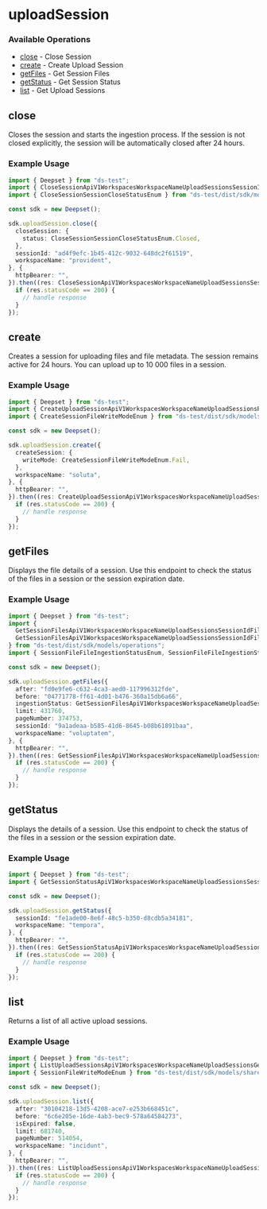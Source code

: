 # uploadSession

### Available Operations

* [close](#close) - Close Session
* [create](#create) - Create Upload Session
* [getFiles](#getfiles) - Get Session Files
* [getStatus](#getstatus) - Get Session Status
* [list](#list) - Get Upload Sessions

## close

Closes the session and starts the ingestion process.
If the session is not closed explicitly, the session will be automatically closed after 24 hours.

### Example Usage

```typescript
import { Deepset } from "ds-test";
import { CloseSessionApiV1WorkspacesWorkspaceNameUploadSessionsSessionIdPutResponse } from "ds-test/dist/sdk/models/operations";
import { CloseSessionSessionCloseStatusEnum } from "ds-test/dist/sdk/models/shared";

const sdk = new Deepset();

sdk.uploadSession.close({
  closeSession: {
    status: CloseSessionSessionCloseStatusEnum.Closed,
  },
  sessionId: "ad4f9efc-1b45-412c-9032-648dc2f61519",
  workspaceName: "provident",
}, {
  httpBearer: "",
}).then((res: CloseSessionApiV1WorkspacesWorkspaceNameUploadSessionsSessionIdPutResponse) => {
  if (res.statusCode == 200) {
    // handle response
  }
});
```

## create

Creates a session for uploading files and file metadata. The session remains active for 24 hours. You can upload up to 10 000 files in a session.

### Example Usage

```typescript
import { Deepset } from "ds-test";
import { CreateUploadSessionApiV1WorkspacesWorkspaceNameUploadSessionsPostResponse } from "ds-test/dist/sdk/models/operations";
import { CreateSessionFileWriteModeEnum } from "ds-test/dist/sdk/models/shared";

const sdk = new Deepset();

sdk.uploadSession.create({
  createSession: {
    writeMode: CreateSessionFileWriteModeEnum.Fail,
  },
  workspaceName: "soluta",
}, {
  httpBearer: "",
}).then((res: CreateUploadSessionApiV1WorkspacesWorkspaceNameUploadSessionsPostResponse) => {
  if (res.statusCode == 200) {
    // handle response
  }
});
```

## getFiles

Displays the file details of a session. Use this endpoint to check the status of the files in a session or the session expiration date.

### Example Usage

```typescript
import { Deepset } from "ds-test";
import {
  GetSessionFilesApiV1WorkspacesWorkspaceNameUploadSessionsSessionIdFilesGetIngestionStatusFileIngestionStatusEnum,
  GetSessionFilesApiV1WorkspacesWorkspaceNameUploadSessionsSessionIdFilesGetResponse,
} from "ds-test/dist/sdk/models/operations";
import { SessionFileFileIngestionStatusEnum, SessionFileFileIngestionStatusReasonEnum } from "ds-test/dist/sdk/models/shared";

const sdk = new Deepset();

sdk.uploadSession.getFiles({
  after: "fd0e9fe6-c632-4ca3-aed0-117996312fde",
  before: "04771778-ff61-4d01-b476-360a15db6a66",
  ingestionStatus: GetSessionFilesApiV1WorkspacesWorkspaceNameUploadSessionsSessionIdFilesGetIngestionStatusFileIngestionStatusEnum.Pending,
  limit: 431760,
  pageNumber: 374753,
  sessionId: "9a1adeaa-b585-41d6-8645-b08b61891baa",
  workspaceName: "voluptatem",
}, {
  httpBearer: "",
}).then((res: GetSessionFilesApiV1WorkspacesWorkspaceNameUploadSessionsSessionIdFilesGetResponse) => {
  if (res.statusCode == 200) {
    // handle response
  }
});
```

## getStatus

Displays the details of a session. Use this endpoint to check the status of the files in a session or the session expiration date.

### Example Usage

```typescript
import { Deepset } from "ds-test";
import { GetSessionStatusApiV1WorkspacesWorkspaceNameUploadSessionsSessionIdGetResponse } from "ds-test/dist/sdk/models/operations";

const sdk = new Deepset();

sdk.uploadSession.getStatus({
  sessionId: "fe1ade00-8e6f-48c5-b350-d8cdb5a34181",
  workspaceName: "tempora",
}, {
  httpBearer: "",
}).then((res: GetSessionStatusApiV1WorkspacesWorkspaceNameUploadSessionsSessionIdGetResponse) => {
  if (res.statusCode == 200) {
    // handle response
  }
});
```

## list

Returns a list of all active upload sessions.

### Example Usage

```typescript
import { Deepset } from "ds-test";
import { ListUploadSessionsApiV1WorkspacesWorkspaceNameUploadSessionsGetResponse } from "ds-test/dist/sdk/models/operations";
import { SessionFileWriteModeEnum } from "ds-test/dist/sdk/models/shared";

const sdk = new Deepset();

sdk.uploadSession.list({
  after: "30104218-13d5-4208-ace7-e253b668451c",
  before: "6c6e205e-16de-4ab3-bec9-578a64584273",
  isExpired: false,
  limit: 681740,
  pageNumber: 514054,
  workspaceName: "incidunt",
}, {
  httpBearer: "",
}).then((res: ListUploadSessionsApiV1WorkspacesWorkspaceNameUploadSessionsGetResponse) => {
  if (res.statusCode == 200) {
    // handle response
  }
});
```
